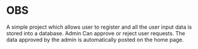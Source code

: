 # OBS
A simple project which allows user to register and all the user input data is stored into a database. 
Admin Can approve or reject user requests. 
The data approved by the admin is automatically posted on the home page.
